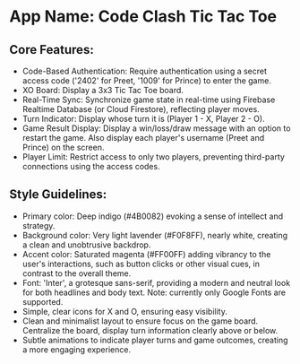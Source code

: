 # **App Name**: Code Clash Tic Tac Toe

## Core Features:

- Code-Based Authentication: Require authentication using a secret access code ('2402' for Preet, '1009' for Prince) to enter the game.
- XO Board: Display a 3x3 Tic Tac Toe board.
- Real-Time Sync: Synchronize game state in real-time using Firebase Realtime Database (or Cloud Firestore), reflecting player moves.
- Turn Indicator: Display whose turn it is (Player 1 - X, Player 2 - O).
- Game Result Display: Display a win/loss/draw message with an option to restart the game. Also display each player's username (Preet and Prince) on the screen.
- Player Limit: Restrict access to only two players, preventing third-party connections using the access codes.

## Style Guidelines:

- Primary color: Deep indigo (#4B0082) evoking a sense of intellect and strategy.
- Background color: Very light lavender (#F0F8FF), nearly white, creating a clean and unobtrusive backdrop.
- Accent color: Saturated magenta (#FF00FF) adding vibrancy to the user's interactions, such as button clicks or other visual cues, in contrast to the overall theme.
- Font: 'Inter', a grotesque sans-serif, providing a modern and neutral look for both headlines and body text. Note: currently only Google Fonts are supported.
- Simple, clear icons for X and O, ensuring easy visibility.
- Clean and minimalist layout to ensure focus on the game board. Centralize the board, display turn information clearly above or below.
- Subtle animations to indicate player turns and game outcomes, creating a more engaging experience.